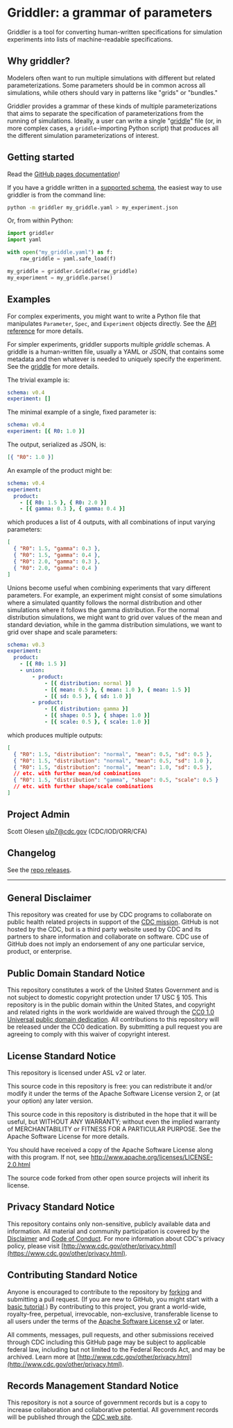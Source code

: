 # Griddler: a grammar of parameters

Griddler is a tool for converting human-written specifications for simulation experiments into lists of machine-readable specifications.

## Why griddler?

Modelers often want to run multiple simulations with different but related parameterizations. Some parameters should be in common across all simulations, while others should vary in patterns like "grids" or "bundles."

Griddler provides a grammar of these kinds of multiple parameterizations that aims to separate the specification of parameterizations from the running of simulations. Ideally, a user can write a single "[griddle](docs/griddle.md)" file (or, in more complex cases, a `griddle`-importing Python script) that produces all the different simulation parameterizations of interest.

## Getting started

Read the [GitHub pages documentation](https://cdcgov.github.io/pygriddler/)!

If you have a griddle written in a [supported schema](docs/griddles.md), the easiest way to use griddler is from the command line:

```bash
python -m griddler my_griddle.yaml > my_experiment.json
```

Or, from within Python:

```python
import griddler
import yaml

with open("my_griddle.yaml") as f:
    raw_griddle = yaml.safe_load(f)

my_griddle = griddler.Griddle(raw_griddle)
my_experiment = my_griddle.parse()
```

## Examples

For complex experiments, you might want to write a Python file that manipulates `Parameter`, `Spec`, and `Experiment` objects directly. See the [API reference](docs/api.md) for more details.

For simpler experiments, griddler supports multiple _griddle_ schemas. A griddle is a human-written file, usually a YAML or JSON, that contains some metadata and then whatever is needed to uniquely specify the experiment. See the [griddle](docs/griddles.md) for more details.

The trivial example is:

```yaml
schema: v0.4
experiment: []
```

The minimal example of a single, fixed parameter is:

```yaml
schema: v0.4
experiment: [{ R0: 1.0 }]
```

The output, serialized as JSON, is:

```json
[{ "R0": 1.0 }]
```

An example of the product might be:

```yaml
schema: v0.4
experiment:
  product:
    - [{ R0: 1.5 }, { R0: 2.0 }]
    - [{ gamma: 0.3 }, { gamma: 0.4 }]
```

which produces a list of 4 outputs, with all combinations of input varying parameters:

```json
[
  { "R0": 1.5, "gamma": 0.3 },
  { "R0": 1.5, "gamma": 0.4 },
  { "R0": 2.0, "gamma": 0.3 },
  { "R0": 2.0, "gamma": 0.4 }
]
```

Unions become useful when combining experiments that vary different parameters. For example, an experiment might consist of some simulations where a simulated quantity follows the normal distribution and other simulations where it follows the gamma distribution. For the normal distribution simulations, we might want to grid over values of the mean and standard deviation, while in the gamma distribution simulations, we want to grid over shape and scale parameters:

```yaml
schema: v0.3
experiment:
  product:
    - [{ R0: 1.5 }]
    - union:
        - product:
            - [{ distribution: normal }]
            - [{ mean: 0.5 }, { mean: 1.0 }, { mean: 1.5 }]
            - [{ sd: 0.5 }, { sd: 1.0 }]
        - product:
            - [{ distribution: gamma }]
            - [{ shape: 0.5 }, { shape: 1.0 }]
            - [{ scale: 0.5 }, { scale: 1.0 }]
```

which produces multiple outputs:

```json
[
  { "R0": 1.5, "distribution": "normal", "mean": 0.5, "sd": 0.5 },
  { "R0": 1.5, "distribution": "normal", "mean": 0.5, "sd": 1.0 },
  { "R0": 1.5, "distribution": "normal", "mean": 1.0, "sd": 0.5 },
  // etc. with further mean/sd combinations
  { "R0": 1.5, "distribution": "gamma", "shape": 0.5, "scale": 0.5 }
  // etc. with further shape/scale combinations
]
```

## Project Admin

Scott Olesen <ulp7@cdc.gov> (CDC/IOD/ORR/CFA)

## Changelog

See the [repo releases](https://github.com/CDCgov/pygriddler/releases).

---

## General Disclaimer

This repository was created for use by CDC programs to collaborate on public health related projects in support of the [CDC mission](https://www.cdc.gov/about/organization/mission.htm). GitHub is not hosted by the CDC, but is a third party website used by CDC and its partners to share information and collaborate on software. CDC use of GitHub does not imply an endorsement of any one particular service, product, or enterprise.

## Public Domain Standard Notice

This repository constitutes a work of the United States Government and is not subject to domestic copyright protection under 17 USC § 105. This repository is in the public domain within the United States, and copyright and related rights in the work worldwide are waived through the [CC0 1.0 Universal public domain dedication](https://creativecommons.org/publicdomain/zero/1.0/). All contributions to this repository will be released under the CC0 dedication. By submitting a pull request you are agreeing to comply with this waiver of copyright interest.

## License Standard Notice

This repository is licensed under ASL v2 or later.

This source code in this repository is free: you can redistribute it and/or modify it under the terms of the Apache Software License version 2, or (at your option) any later version.

This source code in this repository is distributed in the hope that it will be useful, but WITHOUT ANY WARRANTY; without even the implied warranty of MERCHANTABILITY or FITNESS FOR A PARTICULAR PURPOSE. See the Apache Software License for more details.

You should have received a copy of the Apache Software License along with this program. If not, see <http://www.apache.org/licenses/LICENSE-2.0.html>

The source code forked from other open source projects will inherit its license.

## Privacy Standard Notice

This repository contains only non-sensitive, publicly available data and information. All material and community participation is covered by the [Disclaimer](https://github.com/CDCgov/template/blob/master/DISCLAIMER.md) and [Code of Conduct](https://github.com/CDCgov/template/blob/master/code-of-conduct.md). For more information about CDC's privacy policy, please visit [http://www.cdc.gov/other/privacy.html](https://www.cdc.gov/other/privacy.html).

## Contributing Standard Notice

Anyone is encouraged to contribute to the repository by [forking](https://help.github.com/articles/fork-a-repo) and submitting a pull request. (If you are new to GitHub, you might start with a [basic tutorial](https://help.github.com/articles/set-up-git).) By contributing to this project, you grant a world-wide, royalty-free, perpetual, irrevocable, non-exclusive, transferable license to all users under the terms of the [Apache Software License v2](http://www.apache.org/licenses/LICENSE-2.0.html) or later.

All comments, messages, pull requests, and other submissions received through CDC including this GitHub page may be subject to applicable federal law, including but not limited to the Federal Records Act, and may be archived. Learn more at [http://www.cdc.gov/other/privacy.html](http://www.cdc.gov/other/privacy.html).

## Records Management Standard Notice

This repository is not a source of government records but is a copy to increase collaboration and collaborative potential. All government records will be published through the [CDC web site](http://www.cdc.gov).

